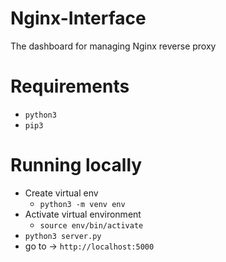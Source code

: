 # Nginx-Interface
The dashboard for managing Nginx reverse proxy

# Requirements
- `python3`
- `pip3`

# Running locally
- Create virtual env 
    - `python3 -m venv env`
- Activate virtual environment
    - `source env/bin/activate`
- `python3 server.py`
- go to -> `http://localhost:5000`